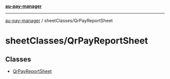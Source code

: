 [**au-pay-manager**](../../README.md)

***

[au-pay-manager](../../README.md) / sheetClasses/QrPayReportSheet

# sheetClasses/QrPayReportSheet

## Classes

- [QrPayReportSheet](classes/QrPayReportSheet.md)
